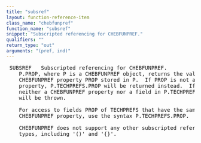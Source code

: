 ```yaml
---
title: "subsref"
layout: function-reference-item
class_name: "chebfunpref"
function_name: "subsref"
snippet: "Subscripted referencing for CHEBFUNPREF."
qualifiers: ""
return_type: "out"
arguments: "(pref, ind)"
---
```


<pre class="help-text"> SUBSREF   Subscripted referencing for CHEBFUNPREF.
    P.PROP, where P is a CHEBFUNPREF object, returns the value of the
    CHEBFUNPREF property PROP stored in P.  If PROP is not a CHEBFUNPREF
    property, P.TECHPREFS.PROP will be returned instead.  If PROP is
    neither a CHEBFUNPREF property nor a field in P.TECHPREFS, an error
    will be thrown.
 
    For access to fields PROP of TECHPREFS that have the same name as a
    CHEBFUNPREF property, use the syntax P.TECHPREFS.PROP.
 
    CHEBFUNPREF does not support any other subscripted referencing
    types, including '()' and '{}'.
</pre>